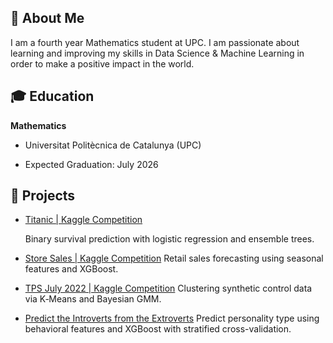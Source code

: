 ## 👋 About Me

I am a fourth year Mathematics student at UPC. I am passionate about learning and improving my skills in Data Science & Machine Learning in order to make a positive impact in the world.

## 🎓 Education

**Mathematics**

- Universitat Politècnica de Catalunya (UPC)

- Expected Graduation: July 2026

## 🎯 Projects

- [Titanic | Kaggle Competition](https://github.com/oriolraventost/Kaggle-Competitions/blob/main/titanic.ipynb)

  Binary survival prediction with logistic regression and ensemble trees.
  
- [Store Sales | Kaggle Competition](https://github.com/oriolraventost/Kaggle-Competitions/blob/main/store-sales.ipynb)
  Retail sales forecasting using seasonal features and XGBoost.
- [TPS July 2022 | Kaggle Competition](https://github.com/oriolraventost/Kaggle-Competitions/blob/main/tps-july-2022.ipynb)
  Clustering synthetic control data via K‑Means and Bayesian GMM.
- [Predict the Introverts from the Extroverts](https://github.com/oriolraventost/Kaggle-Competitions/blob/main/predict-the-introverts-from-the-extroverts.ipynb)
  Predict personality type using behavioral features and XGBoost with stratified cross-validation.
  

<!--
**oriolraventost/oriolraventost** is a ✨ _special_ ✨ repository because its `README.md` (this file) appears on your GitHub profile.

Here are some ideas to get you started:

- 🔭 I’m currently working on ...
- 🌱 I’m currently learning ...
- 👯 I’m looking to collaborate on ...
- 🤔 I’m looking for help with ...
- 💬 Ask me about ...
- 📫 How to reach me: ...
- 😄 Pronouns: ...
- ⚡ Fun fact: ...
-->
